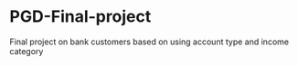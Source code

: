# PGD-Final-project
Final project on bank customers based on using account type and income category
